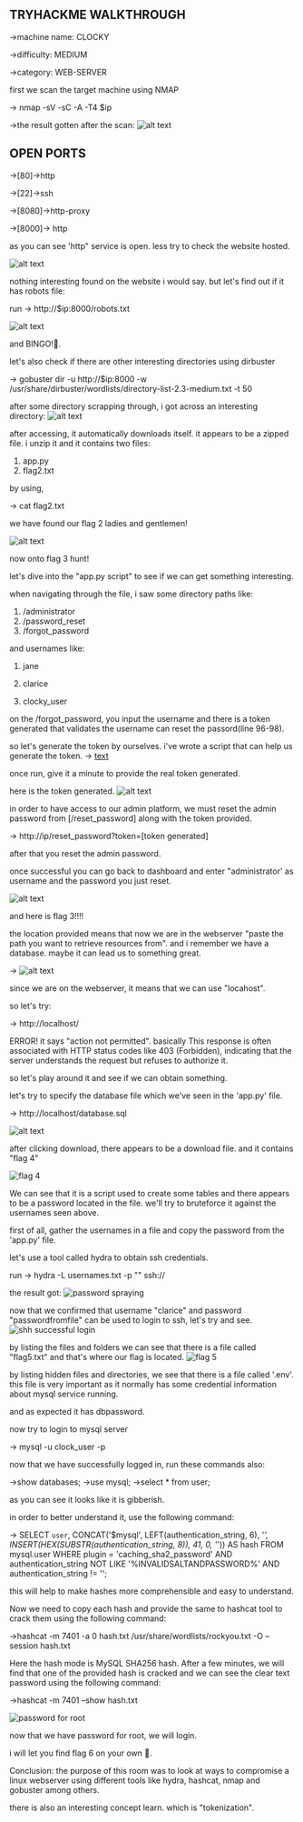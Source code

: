 TRYHACKME WALKTHROUGH
-------------------------

->machine name: CLOCKY

->difficulty: MEDIUM


->category: WEB-SERVER


first we scan the target machine using NMAP

-> nmap -sV -sC -A -T4 $ip 

->the result gotten after the scan:
![alt text](<nmap scan-1.png>)

OPEN PORTS
----------
->[80]->http 

->[22]->ssh

->[8080]->http-proxy


->[8000]-> http


as you can see 'http" service is open. less try to check the website hosted.


![alt text](<webpage view 1-1.png>)

nothing interesting found on the website i would say. but let's find out if it has robots file:


run -> http://$ip:8000/robots.txt
 
 ![alt text](<flag 1-1.png>)

 and BINGO!🥳.
 
 let's also check if there are other interesting directories using dirbuster

 -> gobuster dir -u http://$ip:8000 -w /usr/share/dirbuster/wordlists/directory-list-2.3-medium.txt -t 50 


after some directory scrapping through, i got across an interesting directory: 
![alt text](<index zip 2-1.png>)

after accessing, it automatically downloads itself. it appears to be a zipped file. i unzip it and it contains two files:

1. app.py
2. flag2.txt

by using,

-> cat flag2.txt

we have found our flag 2 ladies and gentlemen!

![alt text](<flag 2-1.png>)


now onto flag 3 hunt!

let's dive into the "app.py script" to see if we can get something interesting.

when navigating through the file, i saw some directory paths like:

1. /administrator
2. /password_reset
3. /forgot_password


and usernames like:

1. jane

2. clarice

3. clocky_user

on the /forgot_password, you input the username and there is a token generated that validates the username can reset the passord(line 96-98).

so let's generate the token by ourselves. i've wrote a script that can help us generate the token.
-> [text](clock.py)

once run, give it a minute to provide the real token generated.

here is the token generated.
![alt text](token-1.png)




in order to have access to our admin platform, we must reset  the admin password from [/reset_password] along with the token provided.

-> http://ip/reset_password?token=[token generated]

after that you reset the admin password.

once successful you can go back to dashboard and enter "administrator' as username and the password you just reset.

![alt text](<flag 3-1.png>)

and here is flag 3!!!!

the location provided means that now we are in the webserver "paste the path you want to retrieve resources from". and i remember we have a database. maybe it can lead us to something great. 

-> ![alt text](location-1.png)


since we are on the webserver, it means that we can use "locahost".

so let's try:

-> http://localhost/

ERROR!  it says "action not permitted". basically This response is often associated with HTTP status codes like 403 (Forbidden), indicating that the server understands the request but refuses to authorize it.

so let's play around it and see if we can obtain something.

let's try to specify the database file which we've seen in the 'app.py' file.

-> http://localhost/database.sql

![alt text](database.sql-1.png)

after clicking download, there appears to be a download file. and it contains "flag 4"

![flag 4](<flag 4-1.png>)


We can see that it is a script used to create some tables and there appears to be a password located in the file. we'll try to bruteforce it against the usernames seen above.

first of all, gather the usernames in a file and copy the password from the  'app.py' file. 

let's use a tool called hydra to obtain ssh credentials.

run -> hydra -L usernames.txt -p "<passwordfromfile>" ssh://<ip>

the result got:
![password spraying](<password found-1.png>)

now that we confirmed that username "clarice" and password "passwordfromfile" can be used to login to ssh, let's try and see.
![shh successful login](<ssh successful login-1.png>)

by listing the files and folders we can see that there is a file called "flag5.txt" and that's where our flag is located.
![flag 5](<flag 5-1.png>)

by listing hidden files and directories, we see that there is a file called '.env'. this file is very important as it normally has some credential information about mysql service running.

and as expected it  has dbpassword.

now try to login to mysql server

-> mysql -u clock_user -p <passwordgot>

now that we have successfully logged in, run these commands also:

->show databases;
->use mysql;
->select * from  user;

as you can see it looks like it is gibberish.

in order to better understand it, use the following command:

-> SELECT `user`, CONCAT('$mysql', LEFT(authentication_string, 6), '*', INSERT(HEX(SUBSTR(authentication_string, 8)), 41, 0, '*')) AS hash 
FROM mysql.user 
WHERE plugin = 'caching_sha2_password' 
AND authentication_string NOT LIKE '%INVALIDSALTANDPASSWORD%' 
AND authentication_string != '';


this will help to make hashes more comprehensible and easy to understand.

Now we need to copy each hash and provide the same to hashcat tool to crack them using the following command:

->hashcat -m 7401 -a 0 hash.txt /usr/share/wordlists/rockyou.txt -O –session hash.txt

Here the hash mode is MySQL SHA256 hash. After a few minutes, we will find that one of the provided hash is cracked and we can see the clear text password using the following command:

->hashcat -m 7401 –show hash.txt

![password for root](<password for flag 6-1.png>)


now that we have password for root,  we will login.

i will let you find flag 6 on your own 🤣.



Conclusion: the purpose of this room was to look at ways to compromise a linux webserver using different tools like hydra, hashcat, nmap and gobuster among others.

there is also an interesting concept learn. which is "tokenization".























